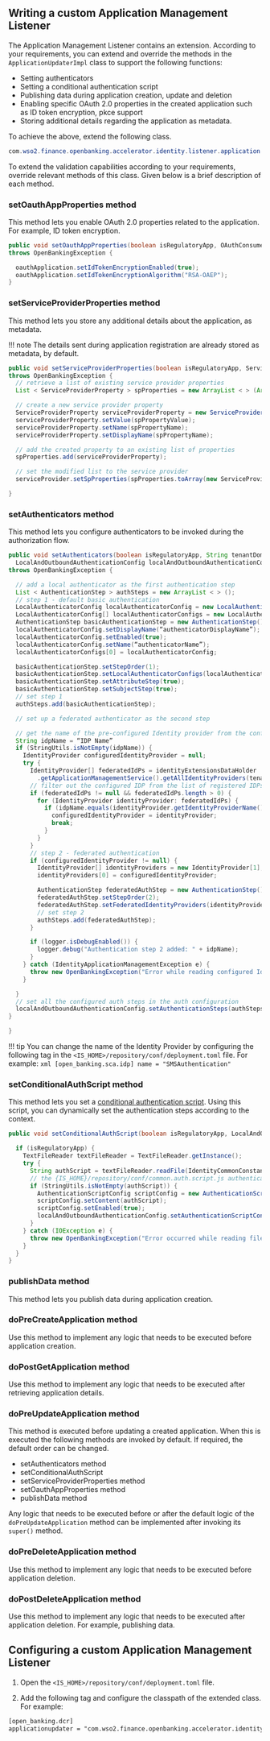 ## Writing a custom Application Management Listener 

The Application Management Listener contains an extension. According to your requirements, you can extend and override 
the methods in the `ApplicationUpdaterImpl` class to support the following functions:

- Setting authenticators
- Setting a conditional authentication script
- Publishing data during application creation, update and deletion
- Enabling specific OAuth 2.0 properties in the created application such as ID token encryption, pkce support
- Storing additional details regarding the application as metadata.

To achieve the above, extend the following class.
``` java
com.wso2.finance.openbanking.accelerator.identity.listener.application.ApplicationUpdaterImpl
```

To extend the validation capabilities according to your requirements, override relevant methods of this class. 
Given below is a brief description of each method.

### setOauthAppProperties method
This method lets you enable OAuth 2.0 properties related to the application. For example, ID token encryption.

``` java
public void setOauthAppProperties(boolean isRegulatoryApp, OAuthConsumerAppDTO oauthApplication)
throws OpenBankingException {

  oauthApplication.setIdTokenEncryptionEnabled(true);
  oauthApplication.setIdTokenEncryptionAlgorithm("RSA-OAEP");
}
```
### setServiceProviderProperties method

This method lets you store any additional details about the application, as metadata. 

!!! note
    The details sent during application registration are already stored as metadata, by default.

``` java
public void setServiceProviderProperties(boolean isRegulatoryApp, ServiceProvider serviceProvider, ServiceProviderProperty[] serviceProvideProperties)
throws OpenBankingException {
  // retrieve a list of existing service provider properties
  List < ServiceProviderProperty > spProperties = new ArrayList < > (Arrays.asList(serviceProvider.getSpProperties()));

  // create a new service provider property
  ServiceProviderProperty serviceProviderProperty = new ServiceProviderProperty();
  serviceProviderProperty.setValue(spPropertyValue);
  serviceProviderProperty.setName(spPropertyName);
  serviceProviderProperty.setDisplayName(spPropertyName);

  // add the created property to an existing list of properties
  spProperties.add(serviceProviderProperty);

  // set the modified list to the service provider
  serviceProvider.setSpProperties(spProperties.toArray(new ServiceProviderProperty[0]));

}
```
### setAuthenticators method
This method lets you configure authenticators to be invoked during the authorization flow.

``` java
public void setAuthenticators(boolean isRegulatoryApp, String tenantDomain,
  LocalAndOutboundAuthenticationConfig localAndOutboundAuthenticationConfig)
throws OpenBankingException {

  // add a local authenticator as the first authentication step
  List < AuthenticationStep > authSteps = new ArrayList < > ();
  // step 1 - default basic authentication
  LocalAuthenticatorConfig localAuthenticatorConfig = new LocalAuthenticatorConfig();
  LocalAuthenticatorConfig[] localAuthenticatorConfigs = new LocalAuthenticatorConfig[1];
  AuthenticationStep basicAuthenticationStep = new AuthenticationStep();
  localAuthenticatorConfig.setDisplayName(“authenticatorDisplayName”);
  localAuthenticatorConfig.setEnabled(true);
  localAuthenticatorConfig.setName(“authenticatorName”);
  localAuthenticatorConfigs[0] = localAuthenticatorConfig;

  basicAuthenticationStep.setStepOrder(1);
  basicAuthenticationStep.setLocalAuthenticatorConfigs(localAuthenticatorConfigs);
  basicAuthenticationStep.setAttributeStep(true);
  basicAuthenticationStep.setSubjectStep(true);
  // set step 1
  authSteps.add(basicAuthenticationStep);

  // set up a federated authenticator as the second step

  // get the name of the pre-configured Identity provider from the config. 
  String idpName = “IDP Name”
  if (StringUtils.isNotEmpty(idpName)) {
    IdentityProvider configuredIdentityProvider = null;
    try {
      IdentityProvider[] federatedIdPs = identityExtensionsDataHolder
        .getApplicationManagementService().getAllIdentityProviders(tenantDomain);
      // filter out the configured IDP from the list of registered IDPs
      if (federatedIdPs != null && federatedIdPs.length > 0) {
        for (IdentityProvider identityProvider: federatedIdPs) {
          if (idpName.equals(identityProvider.getIdentityProviderName())) {
            configuredIdentityProvider = identityProvider;
            break;
          }
        }
      }
      // step 2 - federated authentication
      if (configuredIdentityProvider != null) {
        IdentityProvider[] identityProviders = new IdentityProvider[1];
        identityProviders[0] = configuredIdentityProvider;

        AuthenticationStep federatedAuthStep = new AuthenticationStep();
        federatedAuthStep.setStepOrder(2);
        federatedAuthStep.setFederatedIdentityProviders(identityProviders);
        // set step 2
        authSteps.add(federatedAuthStep);
      }

      if (logger.isDebugEnabled()) {
        logger.debug("Authentication step 2 added: " + idpName);
      }
    } catch (IdentityApplicationManagementException e) {
      throw new OpenBankingException("Error while reading configured Identity providers", e);
    }

  }
  // set all the configured auth steps in the auth configuration
  localAndOutboundAuthenticationConfig.setAuthenticationSteps(authSteps.toArray(new AuthenticationStep[0]));
}

}
```

!!! tip
    You can change the name of the Identity Provider by configuring the following tag in the 
    `<IS_HOME>/repository/conf/deployment.toml` file. For example:
    ``` xml
    [open_banking.sca.idp]
    name = "SMSAuthentication"
    ```

### setConditionalAuthScript method
This method lets you set a [conditional authentication script](https://is.docs.wso2.com/en/5.11.0/learn/using-opa-policies-for-adaptive-auth/#configure-the-adaptive-authentication-script). 
Using this script, you can dynamically set the authentication steps according to the context.

``` java
public void setConditionalAuthScript(boolean isRegulatoryApp, LocalAndOutboundAuthenticationConfig localAndOutboundAuthenticationConfig) throws OpenBankingException {

  if (isRegulatoryApp) {
    TextFileReader textFileReader = TextFileReader.getInstance();
    try {
      String authScript = textFileReader.readFile(IdentityCommonConstants.CONDITIONAL_COMMON_AUTH_SCRIPT_FILE_NAME);
      // the {IS_HOME}/repository/conf/common.auth.script.js authentication script is set by default 
      if (StringUtils.isNotEmpty(authScript)) {
        AuthenticationScriptConfig scriptConfig = new AuthenticationScriptConfig();
        scriptConfig.setContent(authScript);
        scriptConfig.setEnabled(true);
        localAndOutboundAuthenticationConfig.setAuthenticationScriptConfig(scriptConfig);
      }
    } catch (IOException e) {
      throw new OpenBankingException("Error occurred while reading file", e);
    }
  }
}
```

### publishData method
This method lets you publish data during application creation.

### doPreCreateApplication method
Use this method to implement any logic that needs to be executed before application creation.

### doPostGetApplication method
Use this method to implement any logic that needs to be executed after retrieving application details.

### doPreUpdateApplication method
This method is executed before updating a created application. When this is executed the following methods are invoked 
by default. If required, the default order can be changed.

- setAuthenticators method
- setConditionalAuthScript
- setServiceProviderProperties method 
- setOauthAppProperties method
- publishData method

Any logic that needs to be executed before or after the default logic of the `doPreUpdateApplication` method can be 
implemented after invoking its `super()` method.

### doPreDeleteApplication method
Use this method to implement any logic that needs to be executed before application deletion.

### doPostDeleteApplication method
Use this method to implement any logic that needs to be executed after application deletion. For example, 
publishing data.

## Configuring a custom Application Management Listener 

1. Open the `<IS_HOME>/repository/conf/deployment.toml` file.

2. Add the following tag and configure the classpath of the extended class. For example:
``` xml
[open_banking.dcr]
applicationupdater = "com.wso2.finance.openbanking.accelerator.identity.listener.application.ApplicationUpdaterImpl"
```
